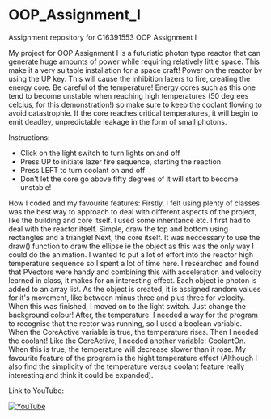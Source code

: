 # OOP_Assignment_I
Assignment repository for C16391553 OOP Assignment I

My project for OOP Assignment I is a futuristic photon type reactor that can generate huge amounts of power while requiring relatively little space.
This make it a very suitable installation for a space craft! Power on the reactor by using the UP key. This will cause the inhibition lazers to fire,
creating the energy core. Be careful of the temperature! Energy cores such as this one tend to become unstable when reaching high temperatures (50 degrees
celcius, for this demonstration!) so make sure to keep the coolant flowing to avoid catastrophie. If the core reaches critical temperatures, it will begin
to emit deadley, unpredictable leakage in the form of small photons.

Instructions:
- Click on the light switch to turn lights on and off
- Press UP to initiate lazer fire sequence, starting the reaction
- Press LEFT to turn coolant on and off
- Don't let the core go above fifty degrees of it will start to become unstable!

How I coded and my favourite features:
Firstly, I felt using plenty of classes was the best way to approach to deal with different aspects of the project, like the building and core itself. I used some
inheritance etc. I first had to deal with the reactor itself. Simple, draw the top and bottom using rectangles and a triangle! Next, the core itself. It was neccessary 
to use the draw() function to draw the ellipse ie the object as this was the only way I could do the animation. I wanted to put a lot of effort into the reactor high 
temperature sequence so I spent a lot of time here. I researched and found that PVectors were handy and combining this with acceleration and velocity learned in class,
it makes for an interesting effect. Each object ie photon is added to an array list. As the object is created, it is assigned random values for it's movement, like between
minus three and plus three for velocity. When this was finished, I moved on to the light switch. Just change the background colour! After, the temperature. I needed a way
for the program to recognise that the rector was running, so I used a boolean variable. When the CoreActive variable is true, the temperature rises. Then I needed the coolant!
Like the CoreActive, I needed another variable: CoolantOn. When this is true, the temperature will decrease slower than it rose. My favourite feature of the program is the 
hight temperature effect (Although I also find the simplicity of the temperature versus coolant feature really interesting and think it could be expanded).

Link to YouTube:

[![YouTube](https://img.youtube.com/vi/NZ195crZKHQ/0.jpg)](https://www.youtube.com/watch?v=NZ195crZKHQ)